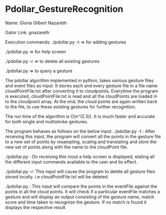 # Pdollar_GestureRecognition
Name: Gloria Gilbert Nazareth

Gator Link: gnazareth

Execution commands:
./pdollar.py -t <gestureFile> => for adding gestures
	
./pdollar.py => for help screen

./pdollar.py -r => to delete all existing gestures

./pdollar.py <eventfile> => to query a gesture


The pdollar algorithm implemented in python, takes various gesture files and event files as input. 
It stores each and every gesture file in a file name cloudPointFile.txt after converting it to cloudpoints. 
Everytime the program is executed, cloudPointFile.txt is read and all the cloudPoints are loaded in to the 
cloudpoint array. At the end, the cloud points are again written back to the file, to use these existing gestures 
for further recognition. 

The run time of the algorithm is O(n^(2.5)). It is much faster and accurate for both single and multistroke gestures.

The program behaves as follows on the below input:
./pdollar.py -t <gestureFile>:
After receiving this input, the program will convert all the points in the gesture file to a new set of points by resampling, scaling and translating and store the new set of points along with the name to the cloudPoint file.
	
./pdollar.py : On receiving this inout a help screen is displayed, stating all the different input commands available to the user and its effect.

./pdollar.py -r: This input will cause the program to delete all gesture files stored locally. i.e cloudPointFile.txt will be deleted.

./pdollar.py <eventFile>: This input will compare the points in the eventFile against the points in all the cloud points. It will check if a particular eventFile matches a gesture and will display an output consisting of the gesture name, match score and time taken to recognize the gesture. If no match is found it displays the respective result.

 

